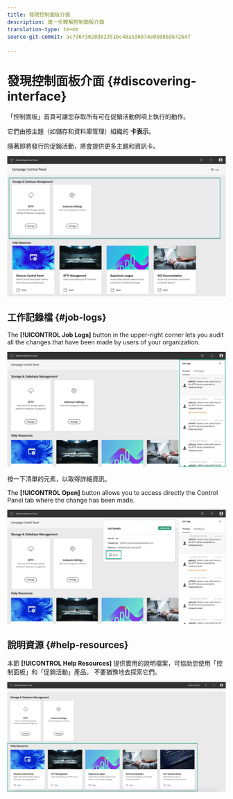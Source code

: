 ```yaml
---
title: 發現控制面板介面
description: 進一步瞭解控制面板介面
translation-type: tm+mt
source-git-commit: ac7d673028d823516c48a1d6874e05086d672647

---
```



# 發現控制面板介面 {#discovering-interface}

「控制面板」首頁可讓您存取所有可在促銷活動例項上執行的動作。

它們由按主題（如儲存和資料庫管理）組織的 **卡表示**。

隨著即將發行的促銷活動，將會提供更多主題和資訊卡。

![](assets/control_panel_interface.png)

## 工作記錄檔 {#job-logs}

The **[!UICONTROL Job Logs]** button in the upper-right corner lets you audit all the changes that have been made by users of your organization.

![](assets/control_panel_interface2.png)

按一下清單的元素，以取得詳細資訊。

The **[!UICONTROL Open]** button allows you to access directly the Control Panel tab where the change has been made.

![](assets/control_panel_logdetails2.png)

## 說明資源 {#help-resources}

本節 **[!UICONTROL Help Resources]** 提供實用的說明檔案，可協助您使用「控制面板」和「促銷活動」產品。 不要猶豫地去探索它們。

![](assets/helpresources2.png)
